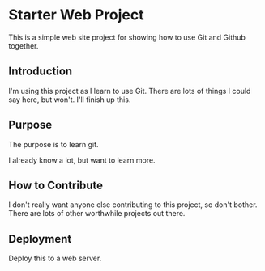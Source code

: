 # Starter Web Project

This is a simple web site project for showing how to use Git and Github together.

## Introduction

I'm using this project as I learn to use Git.  There are lots of things I could say here, but won't.  I'll finish up this.

## Purpose

The purpose is to learn git.

I already know a lot, but want to learn more.

## How to Contribute

I don't really want anyone else contributing to this project, so don't bother.  There are lots of other worthwhile projects out there.

## Deployment

Deploy this to a web server.
